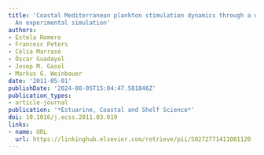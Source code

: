 ```yaml
---
title: 'Coastal Mediterranean plankton stimulation dynamics through a dust storm event:
  An experimental simulation'
authors:
- Estela Romero
- Francesc Peters
- Cèlia Marrasé
- Òscar Guadayol
- Josep M. Gasol
- Markus G. Weinbauer
date: '2011-05-01'
publishDate: '2024-08-05T15:04:47.581846Z'
publication_types:
- article-journal
publication: '*Estuarine, Coastal and Shelf Science*'
doi: 10.1016/j.ecss.2011.03.019
links:
- name: URL
  url: https://linkinghub.elsevier.com/retrieve/pii/S0272771411001120
---
```

